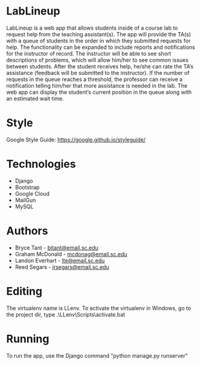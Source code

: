 # LabLineup
LabLineup is a web app that allows students inside of a course lab to request help from the teaching assistant(s). The app will provide the
TA(s) with a queue of students in the order in which they submitted requests for help. The functionality can be expanded to include reports
and notifications for the instructor of record. The instructor will be able to see short descriptions of problems, which will allow him/her
to see common issues between students. After the student receives help, he/she can rate the TA’s assistance (feedback will be submitted to
the instructor). If the number of requests in the queue reaches a threshold, the professor can receive a notification telling him/her that
more assistance is needed in the lab. The web app can display the student’s current position in the queue along with an estimated wait time.

# Style
Google Style Guide: https://google.github.io/styleguide/

# Technologies
- Django
- Bootstrap
- Google Cloud
- MailGun
- MySQL

# Authors
- Bryce Tant - bjtant@email.sc.edu
- Graham McDonald - mcdonag@email.sc.edu
- Landon Everhart - lte@email.sc.edu
- Reed Segars - jrsegars@email.sc.edu

# Editing
The virtualenv name is LLenv.
To activate the virtualenv in Windows, go to the project dir, type .\LLenv\Scripts\activate.bat

# Running
To run the app, use the Django command "python manage.py runserver"
